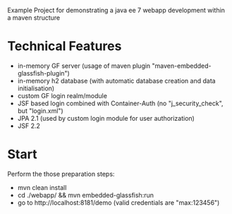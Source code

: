 Example Project for demonstrating a java ee 7 webapp development within a maven structure

Technical Features
===
- in-memory GF server (usage of maven plugin "maven-embedded-glassfish-plugin")
- in-memory h2 database (with automatic database creation and data initialisation)
- custom GF login realm/module
- JSF based login combined with Container-Auth (no "j_security_check", but "login.xml")
- JPA 2.1 (used by custom login module for user authorization)
- JSF 2.2

Start
===
Perform the those preparation steps:

- mvn clean install
- cd ./webapp/ && mvn embedded-glassfish:run
- go to http://localhost:8181/demo (valid credentials are "max:123456")
